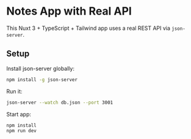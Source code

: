 # Notes App with Real API

This Nuxt 3 + TypeScript + Tailwind app uses a real REST API via `json-server`.

## Setup

Install json-server globally:

```bash
npm install -g json-server
```

Run it:

```bash
json-server --watch db.json --port 3001
```

Start app:

```bash
npm install
npm run dev
```
